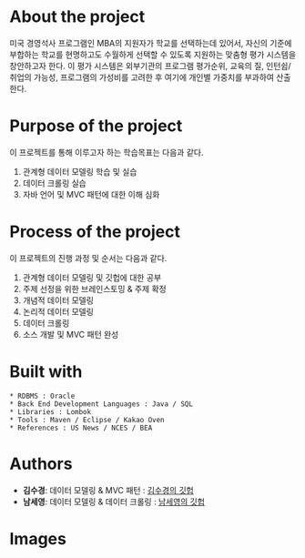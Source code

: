 # About the project
 

미국 경영석사 프로그램인 MBA의 지원자가 학교를 선택하는데 있어서, 자신의 기준에 부합하는 학교를 현명하고도 수월하게 선택할 수 있도록 지원하는 맞춤형 평가 시스템을 창안하고자 한다. 이 평가 시스템은 외부기관의 프로그램 평가순위, 교육의 질, 인턴쉽/취업의 가능성, 프로그램의 가성비를 고려한 후 여기에 개인별 가중치를 부과하여 산출한다.  


# Purpose of the project

이 프로젝트를 통해 이루고자 하는 학습목표는 다음과 같다.
 
1. 관계형 데이터 모델링 학습 및 실습
2. 데이터 크롤링 실습
3. 자바 언어 및 MVC 패턴에 대한 이해 심화

# Process of the project

이 프로젝트의 진행 과정 및 순서는 다음과 같다.
 
1. 관계형 데이터 모델링 및 깃헙에 대한 공부
2. 주제 선정을 위한 브레인스토밍 & 주제 확정
3. 개념적 데이터 모델링 
4. 논리적 데이터 모델링
5. 데이터 크롤링
6. 소스 개발 및 MVC 패턴 완성



# Built with
```
* RDBMS : Oracle
* Back End Development Languages : Java / SQL
* Libraries : Lombok 
* Tools : Maven / Eclipse / Kakao Oven
* References : US News / NCES / BEA
```


# Authors

* **김수경**: 데이터 모델링 & MVC 패턴 : [김수경의 깃헙](https://github.com/sooish)
* **남세영**: 데이터 모델링 & 데이터 크롤링 : [남세영의 깃헙](https://github.com/seyoungnam)
 


# Images


